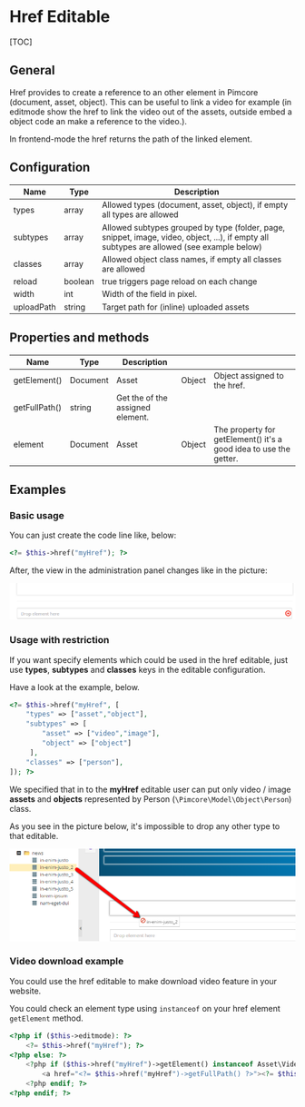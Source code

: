 # Href Editable

[TOC]

## General

Href provides to create a reference to an other element in Pimcore (document, asset, object).
This can be useful to link a video for example (in editmode show the href to link the video out of the assets, outside embed a object code an make a reference to the video.).

In frontend-mode the href returns the path of the linked element.

## Configuration

| Name       | Type    | Description                                                                                                                                |
|------------|---------|--------------------------------------------------------------------------------------------------------------------------------------------|
| types      | array   | Allowed types (document, asset, object), if empty all types are allowed                                                                    |
| subtypes   | array   | Allowed subtypes grouped by type (folder, page, snippet, image, video, object, ...), if empty all subtypes are allowed (see example below) |
| classes    | array   | Allowed object class names, if empty all classes are allowed                                                                               |
| reload     | boolean | true triggers page reload on each change                                                                                                   |
| width      | int     | Width of the field in pixel.                                                                                                               |
| uploadPath | string  | Target path for (inline) uploaded assets                                                                                                   |


## Properties and methods

| Name          | Type     | Description                      |        |                                                                   |
|---------------|----------|----------------------------------|--------|-------------------------------------------------------------------|
| getElement()  | Document | Asset                            | Object | Object assigned to the href.                                      |
| getFullPath() | string   | Get the of the assigned element. |        |                                                                   |
| element       | Document | Asset                            | Object | The property for getElement() it's a good idea to use the getter. |

## Examples

### Basic usage

You can just create the code line like, below:

```php 
<?= $this->href("myHref"); ?>
```

After, the view in the administration panel changes like in the picture:

![Href editable preview in the administration panel](../../img/href_backend_preview.png)

### Usage with restriction

If you want specify elements which could be used in the href editable, just use **types**, **subtypes** and **classes**
keys in the editable configuration.

Have a look at the example, below.
 
```php
<?= $this->href("myHref", [
    "types" => ["asset","object"],
    "subtypes" => [
        "asset" => ["video","image"],
        "object" => ["object"]
     ],
    "classes" => ["person"],
]); ?>
```

We specified that in to the **myHref** editable user can put only video / image **assets** and **objects** represented by Person (`\Pimcore\Model\Object\Person`) class. 
 
As you see in the picture below, it's impossible to drop any other type to that editable.

![Href restriction](../../img/href_restriction_in_backend.png)

### Video download example

You could use the href editable to make download video feature in your website. 

You could check an element type using `instanceof` on your href element `getElement` method.  

```php
<?php if ($this->editmode): ?>
    <?= $this->href("myHref"); ?>
<?php else: ?>
    <?php if ($this->href("myHref")->getElement() instanceof Asset\Video): ?>
        <a href="<?= $this->href("myHref")->getFullPath() ?>"><?= $this->translate("Video Download") ?></a>
    <?php endif; ?>
<?php endif; ?>
```
